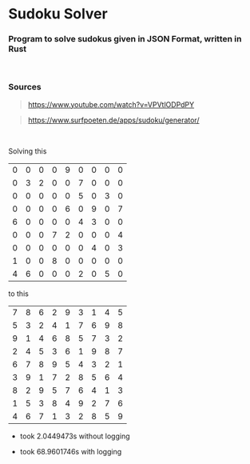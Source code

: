 # Sudoku Solver

### **Program to solve sudokus given in JSON Format, written in Rust**

<br>

### Sources
> https://www.youtube.com/watch?v=VPVtlODPdPY

> https://www.surfpoeten.de/apps/sudoku/generator/

<br>

Solving this

| | | | | | | | | |
|-|-|-|-|-|-|-|-|-|
|0|0|0|0|9|0|0|0|0|
|0|3|2|0|0|7|0|0|0|
|0|0|0|0|0|5|0|3|0|
|0|0|0|0|6|0|9|0|7|
|6|0|0|0|0|4|3|0|0|
|0|0|0|7|2|0|0|0|4|
|0|0|0|0|0|0|4|0|3|
|1|0|0|8|0|0|0|0|0|
|4|6|0|0|0|2|0|5|0|

to this

| | | | | | | | | |
|-|-|-|-|-|-|-|-|-|
|7|8|6|2|9|3|1|4|5|
|5|3|2|4|1|7|6|9|8|
|9|1|4|6|8|5|7|3|2|
|2|4|5|3|6|1|9|8|7|
|6|7|8|9|5|4|3|2|1|
|3|9|1|7|2|8|5|6|4|
|8|2|9|5|7|6|4|1|3|
|1|5|3|8|4|9|2|7|6|
|4|6|7|1|3|2|8|5|9|

- took  2.0449473s without logging

- took 68.9601746s with logging